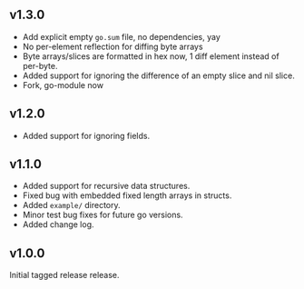 ## v1.3.0
* Add explicit empty `go.sum` file, no dependencies, yay
* No per-element reflection for diffing byte arrays 
* Byte arrays/slices are formatted in hex now, 1 diff element instead of per-byte.
* Added support for ignoring the difference of an empty slice and nil slice.
* Fork, go-module now

## v1.2.0
* Added support for ignoring fields.

## v1.1.0

* Added support for recursive data structures.
* Fixed bug with embedded fixed length arrays in structs.
* Added `example/` directory.
* Minor test bug fixes for future go versions.
* Added change log.

## v1.0.0

Initial tagged release release.

